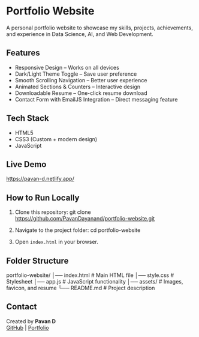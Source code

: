# Portfolio Website

A personal portfolio website to showcase my skills, projects, achievements, and experience in Data Science, AI, and Web Development.

## Features

- Responsive Design – Works on all devices
- Dark/Light Theme Toggle – Save user preference
- Smooth Scrolling Navigation – Better user experience
- Animated Sections & Counters – Interactive design
- Downloadable Resume – One-click resume download
- Contact Form with EmailJS Integration – Direct messaging feature

## Tech Stack

- HTML5
- CSS3 (Custom + modern design)
- JavaScript

## Live Demo

https://pavan-d.netlify.app/

## How to Run Locally

1. Clone this repository:
   git clone https://github.com/PavanDayanand/portfolio-website.git

2. Navigate to the project folder:
   cd portfolio-website

3. Open `index.html` in your browser.

## Folder Structure

portfolio-website/
│── index.html # Main HTML file
│── style.css # Stylesheet
│── app.js # JavaScript functionality
│── assets/ # Images, favicon, and resume
└── README.md # Project description

## Contact

Created by **Pavan D**  
[GitHub](https://github.com/PavanDayanand) | [Portfolio](https://pavan-d.netlify.app/)
